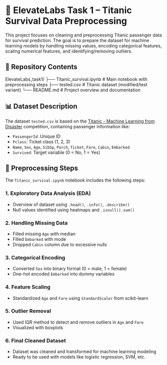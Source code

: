 # 🚢 ElevateLabs Task 1 – Titanic Survival Data Preprocessing
This project focuses on cleaning and preprocessing Titanic passenger data for survival prediction. The goal is to prepare the dataset for machine learning models by handling missing values, encoding categorical features, scaling numerical features, and identifying/removing outliers.

## 📁 Repository Contents
ElevateLabs_task1/
├── Titanic_survival.ipynb   # Main notebook with preprocessing steps
├── tested.csv               # Titanic dataset (modified/test variant)
└── README.md                # Project overview and documentation

## 📊 Dataset Description
The dataset `tested.csv` is based on the [Titanic - Machine Learning from Disaster](https://www.kaggle.com/c/titanic) competition, containing passenger information like:
* `PassengerId`: Unique ID
* `Pclass`: Ticket class (1, 2, 3)
* `Name`, `Sex`, `Age`, `SibSp`, `Parch`, `Ticket`, `Fare`, `Cabin`, `Embarked`
* `Survived`: Target variable (0 = No, 1 = Yes)

## 🔧 Preprocessing Steps
The `Titanic_survival.ipynb` notebook includes the following steps:
### 1. Exploratory Data Analysis (EDA)
* Overview of dataset using `.head()`, `.info()`, `.describe()`
* Null values identified using heatmaps and `.isnull().sum()`
### 2. Handling Missing Data
* Filled missing `Age` with median
* Filled `Embarked` with mode
* Dropped `Cabin` column due to excessive nulls
### 3. Categorical Encoding
* Converted `Sex` into binary format (0 = male, 1 = female)
* One-hot encoded `Embarked` into dummy variables
### 4. Feature Scaling
* Standardized `Age` and `Fare` using `StandardScaler` from scikit-learn
### 5. Outlier Removal
* Used IQR method to detect and remove outliers in `Age` and `Fare`
* Visualized with boxplots
### 6. Final Cleaned Dataset
* Dataset was cleaned and transformed for machine learning modeling
* Ready to be used with models like logistic regression, SVM, etc.

